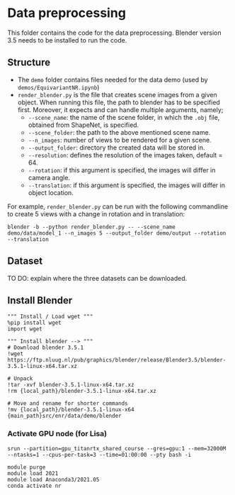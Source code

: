# Data preprocessing
This folder contains the code for the data preprocessing. Blender version 3.5 needs to be installed to run the code.

## Structure
- The `demo` folder contains files needed for the data demo (used by `demos/EquivariantNR.ipynb`)
- `render_blender.py` is the file that creates scene images from a given object. When running this file, the path to blender has to be specified first. Moreover, it expects and can handle multiple arguments, namely;
    - `--scene_name`:  the name of the scene folder, in which the `.obj` file, obtained from ShapeNet, is specified. 
    - `--scene_folder`: the path to the above mentioned scene name.
    - `--n_images`: number of views to be rendered for a given scene.
    - `--output_folder`: directory the created data will be stored in.
    - `--resolution`: defines the resolution of the images taken, default = 64.
    - `--rotation`: if this argument is specified, the images will differ in camera angle.
    - `--translation`: if this argument is specified, the images will differ in object location.

For example, `render_blender.py` can be run with the following commandline to create 5 views with a change in rotation and in translation:
```
blender -b --python render_blender.py -- --scene_name demo/data/model_1 --n_images 5 --output_folder demo/output --rotation --translation
```

## Dataset
TO DO: explain where the three datasets can be downloaded.

## Install Blender
```
""" Install / Load wget """
%pip install wget
import wget

""" Install blender --> """
# Download blender 3.5.1
!wget https://ftp.nluug.nl/pub/graphics/blender/release/Blender3.5/blender-3.5.1-linux-x64.tar.xz

# Unpack 
!tar -xvf blender-3.5.1-linux-x64.tar.xz
!rm {local_path}/blender-3.5.1-linux-x64.tar.xz

# Move and rename for shorter commands
!mv {local_path}/blender-3.5.1-linux-x64 {main_path}src/enr/data/demo/blender
```

### Activate GPU node (for Lisa)
```
srun --partition=gpu_titanrtx_shared_course --gres=gpu:1 --mem=32000M --ntasks=1 --cpus-per-task=3 --time=01:00:00 --pty bash -i

module purge
module load 2021
module load Anaconda3/2021.05
conda activate nr
```

